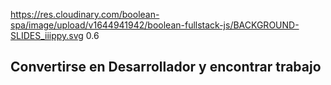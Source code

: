<backgroundimage>https://res.cloudinary.com/boolean-spa/image/upload/v1644941942/boolean-fullstack-js/BACKGROUND-SLIDES_iiippy.svg</backgroundimage>
<backgroundimageopacity>0.6</backgroundimageopacity>

<div id="cover">
  <h2 class="cover-title">
    <span class="purple">Convertirse en</span>
    <span class="lightning">Desarrollador</span>
    <span class="purple">y encontrar trabajo</span>
  </h2>
</div>
